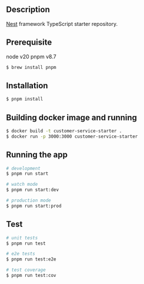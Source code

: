## Description

[Nest](https://github.com/nestjs/nest) framework TypeScript starter repository.

## Prerequisite
node v20
pnpm v8.7 
```bash
$ brew install pnpm
```

## Installation
```bash
$ pnpm install
```

## Building docker image and running

```bash
$ docker build -t customer-service-starter . 
$ docker run -p 3000:3000 customer-service-starter  
```

## Running the app

```bash
# development
$ pnpm run start

# watch mode
$ pnpm run start:dev

# production mode
$ pnpm run start:prod
```

## Test

```bash
# unit tests
$ pnpm run test

# e2e tests
$ pnpm run test:e2e

# test coverage
$ pnpm run test:cov
```
